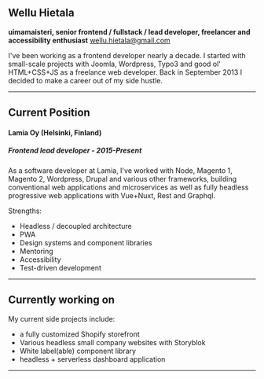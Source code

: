 ## Wellu Hietala

**uimamaisteri, senior frontend / fullstack / lead developer, freelancer and accessibility enthusiast**
wellu.hietala@gmail.com

I've been working as a frontend developer nearly a decade.
I started with small-scale projects with Joomla, Wordpress, Typo3 and 
good ol' HTML+CSS+JS as a freelance web developer.
Back in September 2013 I decided to make a career out of my side hustle.


***


Current Position
-----

#### **Lamia Oy** (Helsinki, Finland)
##### **Frontend lead developer - 2015-Present**

As a software developer at Lamia, I've worked with Node, Magento 1, Magento 2, 
Wordpress, Drupal and various other frameworks, building conventional web 
applications and microservices as well as fully headless progressive web 
applications with Vue+Nuxt, Rest and Graphql. 

Strengths:
*  Headless / decoupled architecture
*  PWA
*  Design systems and component libraries
*  Mentoring
*  Accessibility
*  Test-driven development


***


Currently working on
-----

My current side projects include: 
* a fully customized Shopify storefront
* Various headless small company websites with Storyblok
* White label(able) component library
* headless + serverless dashboard application


***
